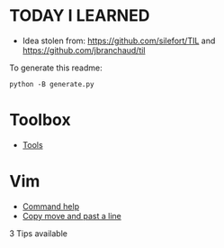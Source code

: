 # TODAY I LEARNED

* Idea stolen from: https://github.com/silefort/TIL and  https://github.com/jbranchaud/til
 
To generate this readme:

    python -B generate.py

# Toolbox

* [ Tools ](Toolbox/Tools.md)

# Vim

* [ Command help ](Vim/Command-help.md)
* [ Copy move and past a line ](Vim/Copy-move-and-past-a-line.md)


3 Tips available

